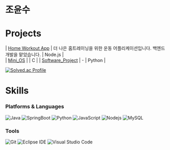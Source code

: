 # 조윤수

# Projects 
| [Home Workout App](https://github.com/yunsu1231231/capstone_final_back) | 더 나은 홈트레이닝을 위한 운동 어플리케이션입니다. 백엔드 개발을 맡았습니다. | Node.js       | <br>
| [Mini_OS](https://github.com/yunsu1231231/Mini_OS)    |                                         | C                     |
| [Software_Project](https://github.com/yunsu1231231/Software-Engineering-Project)    | -                                       | Python                   |

[![Solved.ac Profile](http://mazassumnida.wtf/api/v2/generate_badge?boj=millercho)](https://solved.ac/millercho/)

# Skills
### Platforms & Languages
![Java](https://img.shields.io/badge/Java-007396.svg?&style=for-the-badge&logo=Java&logoColor=white)
![SpringBoot](https://img.shields.io/badge/SpringBoot-6DB33F.svg?&style=for-the-badge&logo=Spring&logoColor=white)
![Python](https://img.shields.io/badge/Python-3776AB.svg?&style=for-the-badge&logo=Python&logoColor=white)
![JavaScript](https://img.shields.io/badge/JavaScript-F7DF1E.svg?&style=for-the-badge&logo=JavaScript&logoColor=white)
![Nodejs](https://img.shields.io/badge/Nodejs-5FA04E.svg?&style=for-the-badge&logo=JavaScript&logoColor=white)
![MySQL](https://img.shields.io/badge/MySQL-4479A1.svg?&style=for-the-badge&logo=MySQL&logoColor=white)

### Tools
![Git](https://img.shields.io/badge/Git-F05032.svg?&style=for-the-badge&logo=Git&logoColor=white)
![Eclipse IDE](https://img.shields.io/badge/Eclipse%20IDE-2C2255.svg?&style=for-the-badge&logo=Eclipse%20IDE&logoColor=white)
![Visual Studio Code](https://img.shields.io/badge/Visual%20Studio%20Code-007ACC.svg?&style=for-the-badge&logo=Visual%20Studio%20Code&logoColor=white)

